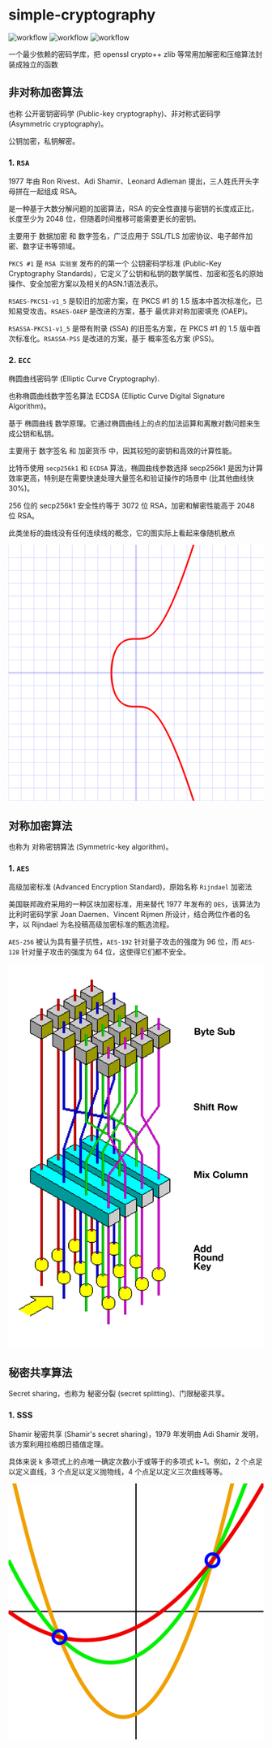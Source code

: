 # simple-cryptography

![workflow](https://github.com/zxffffffff/simple-cryptography/actions/workflows/build-windows.yml/badge.svg?event=push)
![workflow](https://github.com/zxffffffff/simple-cryptography/actions/workflows/build-macos.yml/badge.svg?event=push)
![workflow](https://github.com/zxffffffff/simple-cryptography/actions/workflows/build-ubuntu.yml/badge.svg?event=push)

一个最少依赖的密码学库，把 openssl crypto++ zlib 等常用加解密和压缩算法封装成独立的函数

## 非对称加密算法

也称 公开密钥密码学 (Public-key cryptography)、非对称式密码学 (Asymmetric cryptography)。

公钥加密，私钥解密。

### 1. `RSA`

1977 年由 Ron Rivest、Adi Shamir、Leonard Adleman 提出，三人姓氏开头字母拼在一起组成 RSA。

是一种基于大数分解问题的加密算法，RSA 的安全性直接与密钥的长度成正比，长度至少为 2048 位，但随着时间推移可能需要更长的密钥。

主要用于 数据加密 和 数字签名，广泛应用于 SSL/TLS 加密协议、电子邮件加密、数字证书等领域。

`PKCS #1` 是 `RSA 实验室` 发布的的第一个 公钥密码学标准 (Public-Key Cryptography Standards)，它定义了公钥和私钥的数学属性、加密和签名的原始操作、安全加密方案以及相关的ASN.1语法表示。

`RSAES-PKCS1-v1_5` 是较旧的加密方案，在 PKCS #1 的 1.5 版本中首次标准化，已知易受攻击。`RSAES-OAEP` 是改进的方案，基于 最优非对称加密填充 (OAEP)。

`RSASSA-PKCS1-v1_5` 是带有附录 (SSA) 的旧签名方案，在 PKCS #1 的 1.5 版中首次标准化。`RSASSA-PSS` 是改进的方案，基于 概率签名方案 (PSS)。

### 2. `ECC`

椭圆曲线密码学 (Elliptic Curve Cryptography).

也称椭圆曲线数字签名算法 ECDSA (Elliptic Curve Digital Signature Algorithm)。

基于 椭圆曲线 数学原理。它通过椭圆曲线上的点的加法运算和离散对数问题来生成公钥和私钥。

主要用于 数字签名 和 加密货币 中，因其较短的密钥和高效的计算性能。

比特币使用 `secp256k1` 和 `ECDSA` 算法，椭圆曲线参数选择 secp256k1 是因为计算效率更高，特别是在需要快速处理大量签名和验证操作的场景中 (比其他曲线快 30%)。

256 位的 secp256k1 安全性约等于 3072 位 RSA，加密和解密性能高于 2048 位 RSA。

此类坐标的曲线没有任何连续线的概念，它的图实际上看起来像随机散点

![image](https://github.com/zxffffffff/simple-cryptography/blob/main/docs/Secp256k1.png)

## 对称加密算法

也称为 对称密钥算法 (Symmetric-key algorithm)。

### 1. `AES`

高级加密标准 (Advanced Encryption Standard)，原始名称 `Rijndael` 加密法

美国联邦政府采用的一种区块加密标准，用来替代 1977 年发布的 `DES`，该算法为比利时密码学家 Joan Daemen、Vincent Rijmen 所设计，结合两位作者的名字，以 Rijndael 为名投稿高级加密标准的甄选流程。

`AES-256` 被认为具有量子抗性，`AES-192` 针对量子攻击的强度为 96 位，而 `AES-128` 针对量子攻击的强度为 64 位，这使得它们都不安全。

![image](https://github.com/zxffffffff/simple-cryptography/blob/main/docs/AES_(Rijndael)_Round_Function.png)

## 秘密共享算法

Secret sharing，也称为 秘密分裂 (secret splitting)、门限秘密共享。

### 1. SSS

Shamir 秘密共享 (Shamir's secret sharing)，1979 年发明由 Adi Shamir 发明，该方案利用拉格朗日插值定理。

具体来说 k 多项式上的点唯一确定次数小于或等于的多项式 k−1。例如，2 个点足以定义直线，3 个点足以定义抛物线，4 个点足以定义三次曲线等等。

![image](https://github.com/zxffffffff/simple-cryptography/blob/main/docs/3_polynomials_of_degree_2_through_2_points.svg.png)
